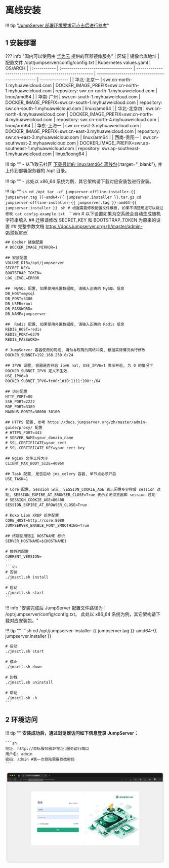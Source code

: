 # 离线安装

!!! tip "[JumpServer 部署环境要求可点击后进行参考](../linux_stand_alone/requirements.md)"

## 1 安装部署
??? info "国内可以使用由 [华为云](https://www.huaweicloud.com/) 提供的容器镜像服务"
    | 区域          | 镜像仓库地址                         | 配置文件 /opt/jumpserver/config/config.txt                | Kubernetes values.yaml                           | OS/ARCH        |
    | :----------- | :----------------------------------- | -------------------------------------------------------- | ------------------------------------------------ | -------------- |
    | 华北-北京一   | swr.cn-north-1.myhuaweicloud.com     | DOCKER_IMAGE_PREFIX=swr.cn-north-1.myhuaweicloud.com     | repository: swr.cn-north-1.myhuaweicloud.com     | linux/amd64    |
    | 华南-广州     | swr.cn-south-1.myhuaweicloud.com     | DOCKER_IMAGE_PREFIX=swr.cn-south-1.myhuaweicloud.com     | repository: swr.cn-south-1.myhuaweicloud.com     | linux/amd64    |
    | 华北-北京四   | swr.cn-north-4.myhuaweicloud.com     | DOCKER_IMAGE_PREFIX=swr.cn-north-4.myhuaweicloud.com     | repository: swr.cn-north-4.myhuaweicloud.com     | linux/arm64    |
    | 华东-上海一   | swr.cn-east-3.myhuaweicloud.com      | DOCKER_IMAGE_PREFIX=swr.cn-east-3.myhuaweicloud.com      | repository: swr.cn-east-3.myhuaweicloud.com      | linux/arm64    |
    | 西南-贵阳一   | swr.cn-southwest-2.myhuaweicloud.com | DOCKER_IMAGE_PREFIX=swr.ap-southeast-1.myhuaweicloud.com | repository: swr.ap-southeast-1.myhuaweicloud.com | linux/loong64  |

!!! tip ""
    - 从飞致云社区 [下载最新的 linux/amd64 离线包](https://community.fit2cloud.com/#/products/jumpserver/downloads){:target="_blank"}, 并上传到部署服务器的 /opt 目录。

!!! tip ""
    - 此处以 x86_64 系统为例，其它架构请下载对应安装包进行安装。
  
!!! tip ""
    ```sh
    cd /opt
    tar -xf jumpserver-offline-installer-{{ jumpserver.tag }}-amd64-{{ jumpserver.installer }}.tar.gz
    cd jumpserver-offline-installer-{{ jumpserver.tag }}-amd64-{{ jumpserver.installer }}
    ```
    ```sh
    # 根据需要修改配置文件模板, 如果不清楚用途可以跳过修改
    cat config-example.txt
    ```
    ```vim
    # 以下设置如果为空系统会自动生成随机字符串填入
    ## 迁移请修改 SECRET_KEY 和 BOOTSTRAP_TOKEN 为原来的设置
    ## 完整参数文档 https://docs.jumpserver.org/zh/master/admin-guide/env/

    ## Docker 镜像配置
    # DOCKER_IMAGE_MIRROR=1

    ## 安装配置
    VOLUME_DIR=/opt/jumpserver
    SECRET_KEY=
    BOOTSTRAP_TOKEN=
    LOG_LEVEL=ERROR

    ##  MySQL 配置, 如果使用外置数据库, 请输入正确的 MySQL 信息
    DB_HOST=mysql
    DB_PORT=3306
    DB_USER=root
    DB_PASSWORD=
    DB_NAME=jumpserver

    ##  Redis 配置, 如果使用外置数据库, 请输入正确的 Redis 信息
    REDIS_HOST=redis
    REDIS_PORT=6379
    REDIS_PASSWORD=

    # JumpServer 容器使用的网段, 请勿与现有的网络冲突, 根据实际情况自行修改
    DOCKER_SUBNET=192.168.250.0/24

    ## IPV6 设置, 容器是否开启 ipv6 nat, USE_IPV6=1 表示开启, 为 0 的情况下 DOCKER_SUBNET_IPV6 定义不生效
    USE_IPV6=0
    DOCKER_SUBNET_IPV6=fc00:1010:1111:200::/64

    ## 访问配置
    HTTP_PORT=80
    SSH_PORT=2222
    RDP_PORT=3389
    MAGNUS_PORTS=30000-30100

    ## HTTPS 配置, 参考 https://docs.jumpserver.org/zh/master/admin-guide/proxy/ 配置
    # HTTPS_PORT=443
    # SERVER_NAME=your_domain_name
    # SSL_CERTIFICATE=your_cert
    # SSL_CERTIFICATE_KEY=your_cert_key

    ## Nginx 文件上传大小
    CLIENT_MAX_BODY_SIZE=4096m

    ## Task 配置, 是否启动 jms_celery 容器, 单节点必须开启
    USE_TASK=1

    # Core 配置, Session 定义, SESSION_COOKIE_AGE 表示闲置多少秒后 session 过期, SESSION_EXPIRE_AT_BROWSER_CLOSE=True 表示关闭浏览器即 session 过期
    # SESSION_COOKIE_AGE=86400
    SESSION_EXPIRE_AT_BROWSER_CLOSE=True

    # Koko Lion XRDP 组件配置
    CORE_HOST=http://core:8080
    JUMPSERVER_ENABLE_FONT_SMOOTHING=True

    ## 终端使用宿主 HOSTNAME 标识
    SERVER_HOSTNAME=${HOSTNAME}

    # 额外的配置
    CURRENT_VERSION=
    ```
    ```sh
    # 安装
    ./jmsctl.sh install

    # 启动
    ./jmsctl.sh start
    ```
        
!!! info "安装完成后 JumpServer 配置文件路径为： /opt/jumpserver/config/config.txt。 此处以 x86_64 系统为例，其它架构请下载对应安装包。"

!!! tip ""
    ```sh
    cd /opt/jumpserver-installer-{{ jumpserver.tag }}-amd64-{{ jumpserver.installer }}

    # 启动
    ./jmsctl.sh start

    # 停止
    ./jmsctl.sh down

    # 卸载
    ./jmsctl.sh uninstall

    # 帮助
    ./jmsctl.sh -h
    ```

## 2 环境访问
!!! tip ""
    **安装成功后，通过浏览器访问如下信息登录 JumpServer：**

    ```sh
    地址: http://目标服务器IP地址:服务运行端口
    用户名: admin
    密码: admin #第一次登陆需要修改密码
    ```
![登陆页面](../../img/on_line_install_01.png)